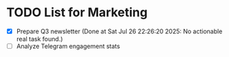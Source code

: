 # TODO List for Marketing

- [x] Prepare Q3 newsletter  (Done at Sat Jul 26 22:26:20 2025: No actionable real task found.)
- [ ] Analyze Telegram engagement stats